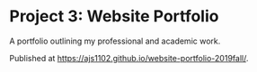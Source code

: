 # Project 3: Website Portfolio

A portfolio outlining my professional and academic work.

Published at https://ajs1102.github.io/website-portfolio-2019fall/.
